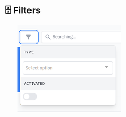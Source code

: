 # 🗄 Filters

<figure><img src="../../.gitbook/assets/Screenshot from 2024-01-18 17-58-10.png" alt=""><figcaption></figcaption></figure>
